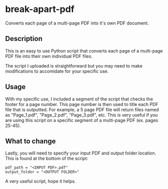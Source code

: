 # break-apart-pdf
Converts each page of a multi-page PDF into it's own PDF document. 

## Description
This is an easy to use Python script that converts each page of a multi-page PDF file into their own individual PDF files.

The script I uploaded is straightforward but you may need to make modifications to accomidate for your specific use.

## Usage
With my specific use, I included a segment of the script that checks the footer for a page number. This page number is then used to title each PDF file that is outputted. For example, a 5 page PDF file will return files named as "Page_1.pdf", "Page_2.pdf", "Page_3.pdf", etc. This is very useful if you are using this script on a specific segment of a multi-page PDF (ex. pages 25-45). 

## What to change
Lastly, you will need to specify your input PDF and output folder location. This is found at the bottom of the script:

```
pdf_path = "<INPUT PDF>.pdf"
output_folder = "<OUTPUT FOLDER>"
```

A very useful script, hope it helps.


